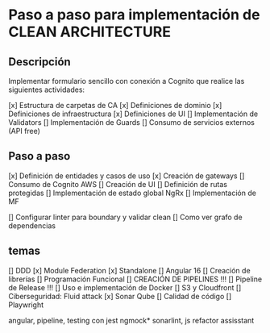 # Paso a paso para implementación de CLEAN ARCHITECTURE

## Descripción

Implementar formulario sencillo con conexión a Cognito que realice las siguientes actividades:

[x] Estructura de carpetas de CA
[x] Definiciones de dominio
[x] Definiciones de infraestructura
[x] Definiciones de UI
[] Implementación de Validators
[] Implementación de Guards
[] Consumo de servicios externos (API free)

## Paso a paso

[x] Definición de entidades y casos de uso
[x] Creación de gateways
[] Consumo de Cognito AWS
[] Creación de UI
[] Definición de rutas protegidas
[] Implementación de estado global NgRx
[] Implementación de MF

[] Configurar linter para boundary y validar clean
[] Como ver grafo de dependencias

## temas

[] DDD
[x] Module Federation
[x] Standalone
[] Angular 16
[] Creación de librerías
[] Programación Funcional
[] CREACIÓN DE PIPELINES !!!
[] Pipeline de Release !!!
[] Uso e implementación de Docker
[] S3 y Cloudfront
[] Ciberseguridad: Fluid attack
[x] Sonar Qube
[] Calidad de código
[] Playwright

angular, pipeline, testing con jest ngmock\* sonarlint, js refactor assisstant
